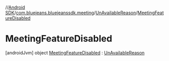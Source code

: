 //[Android SDK](../../../../index.md)/[com.bluejeans.bluejeanssdk.meeting](../../index.md)/[UnAvailableReason](../index.md)/[MeetingFeatureDisabled](index.md)



# MeetingFeatureDisabled  
 [androidJvm] object [MeetingFeatureDisabled](index.md) : [UnAvailableReason](../index.md)   

